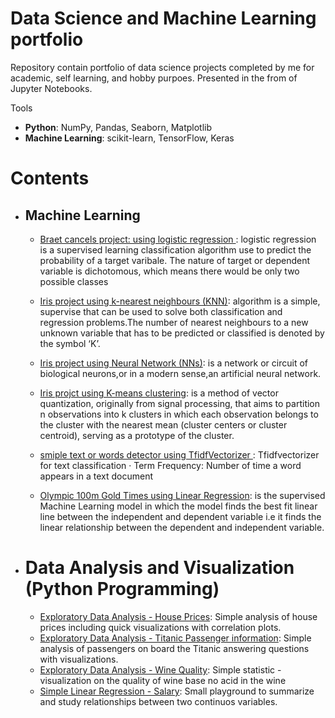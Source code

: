 # Data Science and Machine Learning portfolio
Repository contain portfolio of data science projects completed by me for academic, self learning, and hobby purpoes.
Presented in the from of Jupyter Notebooks.

Tools

* **Python**: NumPy, Pandas, Seaborn, Matplotlib
* **Machine Learning**: scikit-learn, TensorFlow, Keras

# Contents
  *  ## Machine Learning
     * [Braet cancels project: using logistic regression ](https://github.com/doowilliams/data_science_poortfolio/blob/main/Breat_Cancer.ipynb): logistic regression is a supervised learning classification algorithm use to predict the probability of a target varibale. The nature of target or dependent variable is dichotomous, which means there would be only two possible classes
       
     * [Iris project using k-nearest neighbours (KNN)](https://github.com/doowilliams/data_science_poortfolio/blob/main/Iris%20KNN.ipynb): algorithm is a simple, supervise that can be used to solve both classification and regression problems.The number of nearest neighbours to a new unknown variable that has to be predicted or classified is denoted by the symbol ‘K’.
     
     * [Iris project using Neural Network (NNs)](https://github.com/doowilliams/data_science_poortfolio/blob/main/Neural_Network_Irises_.ipynb): is a network or circuit of biological neurons,or in a modern sense,an artificial neural network.
     
     * [Iris projct using K-means clustering](https://github.com/doowilliams/data_science_poortfolio/blob/main/K-mean%20Iris%20(unsupervised).ipynb): is a method of vector quantization, originally from signal processing, that aims to partition n observations into k clusters in which each observation belongs to the cluster with the nearest mean (cluster centers or cluster centroid), serving as a prototype of the cluster.
     * [  smiple text or words detector using TfidfVectorizer ](https://github.com/doowilliams/data_science_poortfolio/blob/main/Building_a_simple_NLP_Spam_and_Harm_Dectector.ipynb): Tfidfvectorizer for text classification · Term Frequency: Number of time a word appears in a text document
     * [Olympic 100m Gold Times using Linear Regression](https://github.com/doowilliams/data_science_poortfolio/blob/main/Olympic%20100m%20Gold%20Times.ipynb): is the supervised Machine Learning model in which the model finds the best fit linear line between the independent and dependent variable i.e it finds the linear relationship between the dependent and independent variable.

 * # Data Analysis and Visualization (Python Programming)
  
     * [Exploratory Data Analysis - House Prices](https://github.com/doowilliams/data_science_poortfolio/blob/main/Boston%20house%20prices%20Liner%20Regression.ipynb): Simple analysis of house prices including quick visualizations with correlation plots.
     * [Exploratory Data Analysis - Titanic Passenger information](https://github.com/doowilliams/data_science_poortfolio/blob/main/titanic.ipynb): Simple analysis of passengers on board the Titanic answering questions with visualizations.
     * [Exploratory Data Analysis - Wine Quality](https://github.com/doowilliams/data_science_poortfolio/blob/main/Wine%20Quality%20(Statistic%20-%20Visualization%20EDA).ipynb): Simple statistic - visualization on the quality of wine base no acid in the wine 
     * [Simple Linear Regression - Salary](https://github.com/doowilliams/data_science_poortfolio/blob/main/Linear%20Regression-%20Finance.ipynb): Small playground to summarize and study relationships between two continuos variables.
      
   
   
